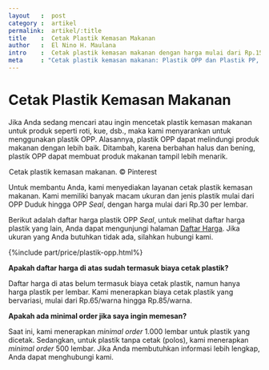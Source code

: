 ```yaml
---
layout   :  post
category :  artikel
permalink:  artikel/:title
title    :  Cetak Plastik Kemasan Makanan
author   :  El Nino H. Maulana
intro    :  Cetak plastik kemasan makanan dengan harga mulai dari Rp.150,.
meta     : "Cetak plastik kemasan makanan: Plastik OPP dan Plastik PP, dengan harga mulai dari Rp.150,."
---
```


# Cetak Plastik Kemasan Makanan

Jika Anda sedang mencari atau ingin mencetak plastik kemasan makanan untuk produk seperti roti, kue, dsb., maka kami menyarankan untuk menggunakan plastik OPP. Alasannya, plastik OPP dapat melindungi produk makanan dengan lebih baik. Ditambah, karena berbahan halus dan bening, plastik OPP dapat membuat produk makanan tampil lebih menarik.

<img src="data:image/png;base64,R0lGODlhAQABAAD/ACwAAAAAAQABAAACADs=" data-src="https://cdn-images-1.medium.com/max/720/1*hnmyGEHmqwf5wbTW0k_5Hw.jpeg" alt="Cetak Plastik Kemasan Makanan" title="Cetak Plastik Kemasan Makanan"><span class="img-caption">Cetak plastik kemasan makanan. &copy; Pinterest</span>

Untuk membantu Anda, kami menyediakan layanan cetak plastik kemasan makanan. Kami memiliki banyak macam ukuran dan jenis plastik mulai dari OPP Duduk hingga OPP *Seal*, dengan harga mulai dari Rp.30 per lembar.

Berikut adalah daftar harga plastik OPP *Seal*, untuk melihat daftar harga plastik yang lain, Anda dapat mengunjungi halaman <a href="http://kursif.com/daftar-harga/" title="Daftar Harga Plastik">Daftar Harga</a>. Jika ukuran yang Anda butuhkan tidak ada, silahkan hubungi kami.

{%include part/price/plastik-opp.html%}

<p class="shame-clear"><strong>Apakah daftar harga di atas sudah termasuk biaya cetak plastik?</strong></p>

Daftar harga di atas belum termasuk biaya cetak plastik, namun hanya harga plastik per lembar. Kami menerapkan biaya cetak plastik yang bervariasi, mulai dari Rp.65/warna hingga Rp.85/warna.

**Apakah ada minimal order jika saya ingin memesan?**

Saat ini, kami menerapkan *minimal order* 1.000 lembar untuk plastik yang dicetak. Sedangkan, untuk plastik tanpa cetak (polos), kami menerapkan *minimal order* 500 lembar. Jika Anda membutuhkan informasi lebih lengkap, Anda dapat menghubungi kami.
